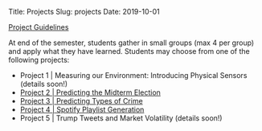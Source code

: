 Title: Projects
Slug: projects
Date: 2019-10-01

<style>
pre {
  background-color: #F5F5F5;
  display: block;
  font-family: monospace;
  font-size: 14px;
  white-space: pre;
  border-color: #999999;
  border-width: 1px;
  border-style: solid;
  border-radius: 6px;
  margin: 1em 0;
  padding: 5px;
  white-space: pre-wrap;
}
.containerMain {
    display: flex;
    width: 100%;
    height: 300px;
}
</style>

[Project Guidelines]({attach}../projects/ProjectGuidelines.pdf)


At end of the semester, students gather in small groups (max 4 per group) and apply what they have learned. Students may choose from one of the following projects:

- Project 1 | Measuring our Environment: Introducing Physical Sensors (details soon!)
- [Project 2 | Predicting the Midterm Election]({attach}../projects/MidtermElections.pdf)
- [Project 3 | Predicting Types of Crime]({attach}../projects/Predicting_Types_of_Crime.pdf)
- [Project 4 | Spotify Playlist Generation]({attach}../projects/Spotify.pdf)
- Project 5 | Trump Tweets and Market Volatility (details soon!)


